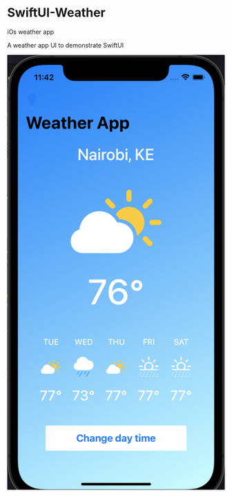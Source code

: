 # SwiftUI-Weather
iOs weather app

A weather app UI to demonstrate SwiftUI


![Weather App Screenshot ](screenshots/screenshot_weather_app.png)
